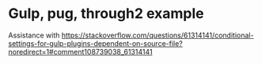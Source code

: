 # Gulp, pug, through2 example
Assistance with https://stackoverflow.com/questions/61314141/conditional-settings-for-gulp-plugins-dependent-on-source-file?noredirect=1#comment108739038_61314141
